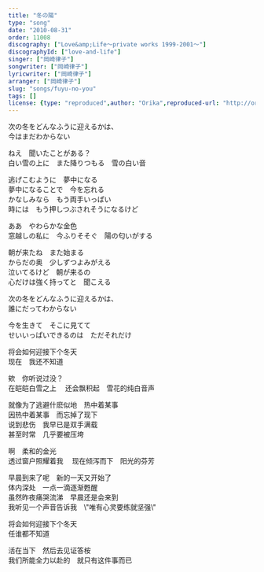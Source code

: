 ```yaml
---
title: "冬の陽"
type: "song"
date: "2010-08-31"
order: 11008
discography: ["Love&amp;Life〜private works 1999-2001〜"]
discographyId: ["love-and-life"]
singer: ["岡崎律子"]
songwriter: ["岡崎律子"]
lyricwriter: ["岡崎律子"]
arranger: ["岡崎律子"]
slug: "songs/fuyu-no-you"
tags: []
license: {type: "reproduced",author: "Orika",reproduced-url: "http://orikamushi.myweb.hinet.net/",reproduced-website: "織歌蟲網站"}
---
```


次の冬をどんなふうに迎えるかは、   
今はまだわからない   
  
ねえ　聞いたことがある？   
白い雪の上に　また降りつもる　雪の白い音   
  
逃げこむように　夢中になる   
夢中になることで　今を忘れる   
かなしみなら　もう両手いっぱい   
時には　もう押しつぶされそうになるけど   
  
ああ　やわらかな金色   
窓越しの私に　今ふりそそぐ　陽の匂いがする   
  
朝が来たね　また始まる   
からだの奥　少しずつよみがえる   
泣いてるけど　朝が来るの   
心だけは強く持ってと　聞こえる   
  
次の冬をどんなふうに迎えるかは、   
誰にだってわからない   
  
今を生きて　そこに見てて   
せいいっぱいできるのは　ただそれだけ  
  
将会如何迎接下个冬天   
现在　我还不知道   
  
欸　你听说过没？   
在皑皑白雪之上　 还会飘积起　雪花的纯白音声   
  
就像为了逃避什麽似地　热中着某事   
因热中着某事　而忘掉了现下   
说到悲伤　我早已是双手满载   
甚至时常　几乎要被压垮   
  
啊　柔和的金光   
透过窗户照耀着我　 现在倾泻而下　阳光的芬芳   
  
早晨到来了呢　新的一天又开始了   
体内深处　一点一滴逐渐甦醒   
虽然昨夜痛哭流涕　早晨还是会来到   
我听见一个声音告诉我　\\"唯有心灵要练就坚强\\"   
  
将会如何迎接下个冬天   
任谁都不知道   
  
活在当下　然后去见证答桉   
我们所能全力以赴的　就只有这件事而已
